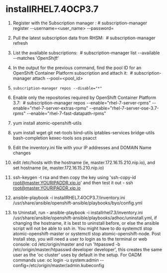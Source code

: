 # installRHEL7.4OCP3.7


1. Register with the Subscription manager : # subscription-manager register --username=<user_name> --password=<password>

1. Pull the latest subscription data from RHSM:  # subscription-manager refresh
2. List the available subscriptions:  # subscription-manager list --available --matches '*OpenShift*'
3. In the output for the previous command, find the pool ID for an OpenShift Container Platform subscription and attach it:  # subscription-manager attach --pool=<pool_id>
4.     subscription-manager repos --disable="*"
   
    
5. Enable only the repositories required by OpenShift Container Platform 3.7:  # subscription-manager repos  --enable="rhel-7-server-rpms"    --enable="rhel-7-server-extras-rpms"     --enable="rhel-7-server-ose-3.7-rpms"  --enable="rhel-7-fast-datapath-rpms"
6. yum install atomic-openshift-utils
7. yum install wget git net-tools bind-utils iptables-services bridge-utils bash-completion kexec-tools sos psacct
8. Edit the inventory.ini file with your IP addresses and DOMAIN Name changes
9. edit /etc/hosts with the hostname (ie, master.172.16.15.210.nip.io), and set hostname <hostname> (ie, master.172.16.15.210.nip.io)
10.  ssh-keygen -t rsa and then copy the key using 'ssh-copy-id root@master.YOURIPADDR.xip.io' and then test it out - ssh root@master.YOURIPADDR.xip.io
11. ansible-playbook -i installRHEL7.4OCP3.7/inventory.ini /usr/share/ansible/openshift-ansible/playbooks/byo/config.yml
12. to Uninstall, run - ansible-playbook -i installrhel7.3/inventory.ini /usr/share/ansible/openshift-ansible/playbooks/adhoc/uninstall.yml, if changing the hostname, it is best to uninstall before, or else the ansible script will not be able to ssh in. You might have to do systemctl stop atomic-openshift-master or systemctl stop atomic-openshift-node.
Post Install step, you will need a user to login as to the terminal or web console: cd /etc/origin/master and run 'htpasswd -b /etc/origin/master/htpasswd developer developer', this creates the same user as the 'oc cluster' uses by default in the setup.
For OADM commands use: oc login -u system:admin --config=/etc/origin/master/admin.kubeconfig



